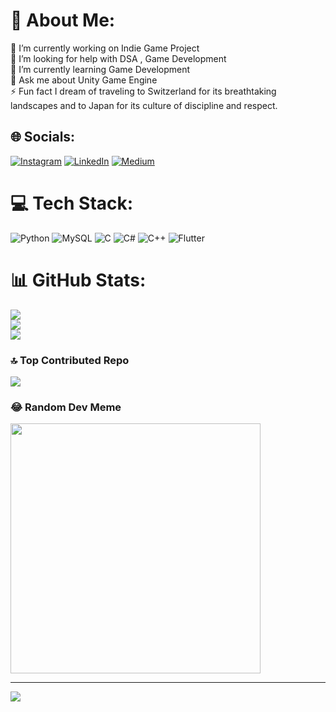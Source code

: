 # 💫 About Me:
🔭 I’m currently working on Indie Game Project<br>🤝 I’m looking for help with DSA , Game Development<br>🌱 I’m currently learning Game Development<br>💬 Ask me about Unity Game Engine<br>⚡ Fun fact I dream of traveling to Switzerland for its breathtaking landscapes and to Japan for its culture of discipline and respect.


## 🌐 Socials:
[![Instagram](https://img.shields.io/badge/Instagram-%23E4405F.svg?logo=Instagram&logoColor=white)](https://instagram.com/__raman_32) [![LinkedIn](https://img.shields.io/badge/LinkedIn-%230077B5.svg?logo=linkedin&logoColor=white)](https://linkedin.com/in/raman-soni-09764524a) [![Medium](https://img.shields.io/badge/Medium-12100E?logo=medium&logoColor=white)](https://medium.com/@@SoniRaman03) 

# 💻 Tech Stack:
![Python](https://img.shields.io/badge/python-3670A0?style=for-the-badge&logo=python&logoColor=ffdd54) ![MySQL](https://img.shields.io/badge/mysql-%2300000f.svg?style=for-the-badge&logo=mysql&logoColor=white) ![C](https://img.shields.io/badge/c-%2300599C.svg?style=for-the-badge&logo=c&logoColor=white) ![C#](https://img.shields.io/badge/c%23-%23239120.svg?style=for-the-badge&logo=csharp&logoColor=white) ![C++](https://img.shields.io/badge/c++-%2300599C.svg?style=for-the-badge&logo=c%2B%2B&logoColor=white) ![Flutter](https://img.shields.io/badge/Flutter-%2302569B.svg?style=for-the-badge&logo=Flutter&logoColor=white)
# 📊 GitHub Stats:
![](https://github-readme-stats.vercel.app/api?username=Ram22an&theme=tokyonight&hide_border=false&include_all_commits=true&count_private=false)<br/>
![](https://github-readme-streak-stats.herokuapp.com/?user=Ram22an&theme=tokyonight&hide_border=false)<br/>
![](https://github-readme-stats.vercel.app/api/top-langs/?username=Ram22an&theme=tokyonight&hide_border=false&include_all_commits=true&count_private=false&layout=compact)

### 🔝 Top Contributed Repo
![](https://github-contributor-stats.vercel.app/api?username=Ram22an&limit=5&theme=dark&combine_all_yearly_contributions=true)

### 😂 Random Dev Meme
<img src='https://randommeme-five.vercel.app/' style="height: 400px;"/>

---
[![](https://visitcount.itsvg.in/api?id=Ram22an&icon=0&color=0)](https://visitcount.itsvg.in)

<!-- Proudly created with GPRM ( https://gprm.itsvg.in ) -->
